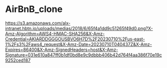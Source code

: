 # AirBnB_clone
https://s3.amazonaws.com/alx-intranet.hbtn.io/uploads/medias/2018/6/65f4a1dd9c51265f49d0.png?X-Amz-Algorithm=AWS4-HMAC-SHA256&X-Amz-Credential=AKIARDDGGGOUSBVO6H7D%2F20230710%2Fus-east-1%2Fs3%2Faws4_request&X-Amz-Date=20230710T040437Z&X-Amz-Expires=86400&X-Amz-SignedHeaders=host&X-Amz-Signature=031e610a847ff0b1df0bd8e9c9dbbb406b42d764f4aa386f70e19c9252ced187
